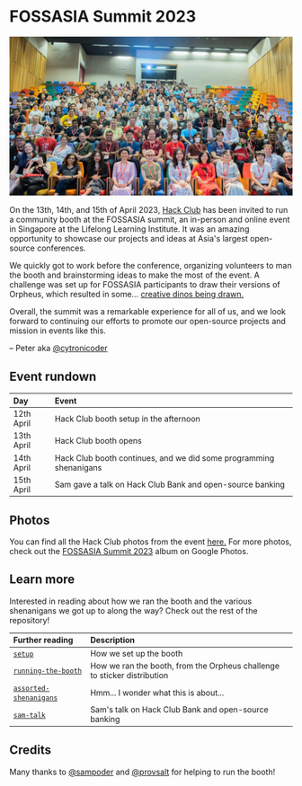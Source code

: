 # FOSSASIA Summit 2023

![Group photo](photos/group-photo.jpg)

On the 13th, 14th, and 15th of April 2023, [Hack Club](https://hackclub.com/) has been invited to run a community booth at the FOSSASIA summit, an in-person and online event in Singapore at the Lifelong Learning Institute. It was an amazing opportunity to showcase our projects and ideas at Asia's largest open-source conferences.

We quickly got to work before the conference, organizing volunteers to man the booth and brainstorming ideas to make the most of the event. A challenge was set up for FOSSASIA participants to draw their versions of Orpheus, which resulted in some… [creative dinos being drawn.](photos/challenge)

Overall, the summit was a remarkable experience for all of us, and we look forward to continuing our efforts to promote our open-source projects and mission in events like this.

– Peter aka [@cytronicoder](https://github.com/cytronicoder)

## Event rundown

| Day        | Event                                                              |
|:-----------|:-------------------------------------------------------------------|
| 12th April | Hack Club booth setup in the afternoon                             |
| 13th April | Hack Club booth opens                                              |
| 14th April | Hack Club booth continues, and we did some programming shenanigans |
| 15th April | Sam gave a talk on Hack Club Bank and open-source banking          |

## Photos

You can find all the Hack Club photos from the event [here.](photos) For more photos, check out the [FOSSASIA Summit 2023](https://photos.app.goo.gl/itFjzW9XvPFyx7Yh7) album on Google Photos.

## Learn more

Interested in reading about how we ran the booth and the various shenanigans we got up to along the way? Check out the rest of the repository!

| Further reading                                         | Description                                                              |
|:--------------------------------------------------------|:-------------------------------------------------------------------------|
| [`setup`](setup.md)                                     | How we set up the booth                                                  |
| [`running-the-booth`](running-the-booth.md)             | How we ran the booth, from the Orpheus challenge to sticker distribution |
| [`assorted-shenanigans`](assorted-shenanigans.md) | Hmm... I wonder what this is about...                                    |
| [`sam-talk`](sam-talk.md)                               | Sam's talk on Hack Club Bank and open-source banking                     |

## Credits

Many thanks to [@sampoder](https://github.com/sampoder) and [@provsalt](https://github.com/provsalt) for helping to run the booth!
